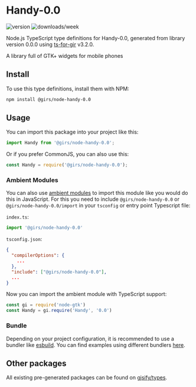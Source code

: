 
# Handy-0.0

![version](https://img.shields.io/npm/v/@girs/node-handy-0.0)
![downloads/week](https://img.shields.io/npm/dw/@girs/node-handy-0.0)


Node.js TypeScript type definitions for Handy-0.0, generated from library version 0.0.0 using [ts-for-gir](https://github.com/gjsify/ts-for-gir) v3.2.0.

A library full of GTK+ widgets for mobile phones

## Install

To use this type definitions, install them with NPM:
```bash
npm install @girs/node-handy-0.0
```

## Usage

You can import this package into your project like this:
```ts
import Handy from '@girs/node-handy-0.0';
```

Or if you prefer CommonJS, you can also use this:
```ts
const Handy = require('@girs/node-handy-0.0');
```

### Ambient Modules

You can also use [ambient modules](https://github.com/gjsify/ts-for-gir/tree/main/packages/cli#ambient-modules) to import this module like you would do this in JavaScript.
For this you need to include `@girs/node-handy-0.0` or `@girs/node-handy-0.0/import` in your `tsconfig` or entry point Typescript file:

`index.ts`:
```ts
import '@girs/node-handy-0.0'
```

`tsconfig.json`:
```json
{
  "compilerOptions": {
    ...
  },
  "include": ["@girs/node-handy-0.0"],
  ...
}
```

Now you can import the ambient module with TypeScript support: 

```ts
const gi = require('node-gtk')
const Handy = gi.require('Handy', '0.0')
```


### Bundle

Depending on your project configuration, it is recommended to use a bundler like [esbuild](https://esbuild.github.io/). You can find examples using different bundlers [here](https://github.com/gjsify/ts-for-gir/tree/main/examples).

## Other packages

All existing pre-generated packages can be found on [gjsify/types](https://github.com/gjsify/types).

